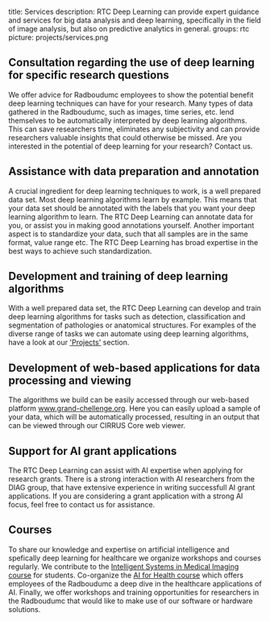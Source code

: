 title: Services
description: RTC Deep Learning can provide expert guidance and services for big data analysis and deep learning, specifically in the field of image analysis, but also on predictive analytics in general.
groups: rtc
picture: projects/services.png


## Consultation regarding the use of deep learning for specific research questions
We offer advice for Radboudumc employees to show the potential benefit deep learning techniques can have for your research. Many types of data gathered in the Radboudumc, such as images, time series, etc. lend themselves to be automatically interpreted by deep learning algorithms. This can save researchers time, eliminates any subjectivity and can provide researchers valuable insights that could otherwise be missed. Are you interested in the potential of deep learning for your research? Contact us.

## Assistance with data preparation and annotation
A crucial ingredient for deep learning techniques to work, is a well prepared data set. Most deep learning algorithms learn by example. This means that your data set should be annotated with the labels that you want your deep learning algorithm to learn. The RTC Deep Learning can annotate data for you, or assist you in making good annotations yourself. Another important aspect is to standardize your data, such that all samples are in the same format, value range etc. The RTC Deep Learning has broad expertise in the best ways to achieve such standardization. 

## Development and training of deep learning algorithms
With a well prepared data set, the RTC Deep Learning can develop and train deep learning algorithms for tasks such as detection, classification and segmentation of pathologies or anatomical structures. For examples of the diverse range of tasks we can automate using deep learning algorithms, have a look at our ['Projects'](https://rtc.diagnijmegen.nl/) section. 

## Development of web-based applications for data processing and viewing
The algorithms we build can be easily accessed through our web-based platform www.grand-chellenge.org. Here you can easily upload a sample of your data, which will be automatically processed, resulting in an output that can be viewed through our CIRRUS Core web viewer.

## Support for AI grant applications
The RTC Deep Learning can assist with AI expertise when applying for research grants. There is a strong interaction with AI researchers from the DIAG group, that have extensive experience in writing successfull AI grant applications. If you are considering a grant application with a strong AI focus, feel free to contact us for assistance.

<!-- ## GPU computing solutions
Training deep learning algorithms requires a lot of GPU compute power. Our RTC Deep Learning has state-of-the-art hardware with the best GPU's currently available. Recently a new [NVIDIA DGX™ A100](https://www.nvidia.com/en-us/data-center/dgx-a100/) was added to boost our computing power. This is the largest and most advanced available AI hardware system on the market. We are the only research facility in the Netherlands to have direct access to such a machine. We offer the usage of our GPU's through [SOL](https://rtc.diagnijmegen.nl/software/sol/) to other researchers within the Radboudumc. Contact us for more information about using our hardware for your research. -->

## Courses
To share our knowledge and expertise on artificial intelligence and spefically deep learning for healthcare we organize workshops and courses regularly. We contribute to the [Intelligent Systems in Medical Imaging course](https://www.ru.nl/courseguides/socsci/courses-osiris/ai/nwi-imc037-intelligent-systems-medical-imaging/) for students. Co-organize the [AI for Health course](https://www.ai-for-health.nl/courses/) which offers employees of the Radboudumc a deep dive in the healthcare applications of AI. Finally, we offer workshops and training opportunities for researchers in the Radboudumc that would like to make use of our software or hardware solutions.

<!--## Support MSc students and visiting researchers
Msc students and visiting researchers that are using AI in their research can receive support from the RTC Deep Learning. This can offered by usage of our hardware, access to our code base and through expert advice on how to tackle a specific AI problem. -->


